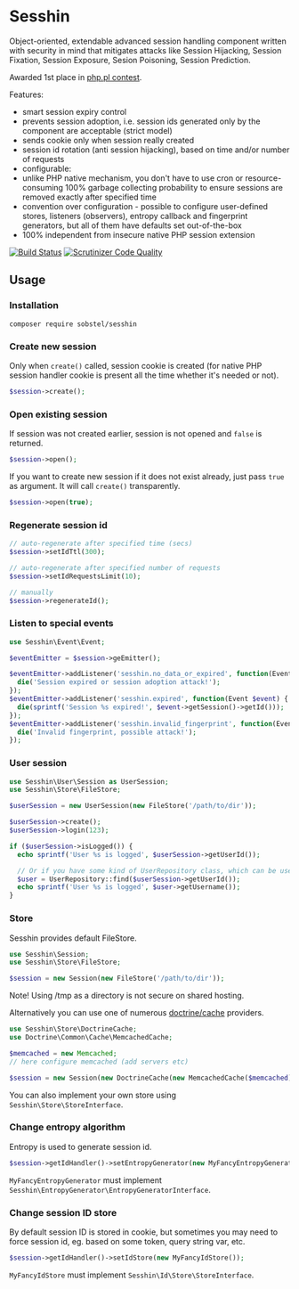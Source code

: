 # Sesshin

Object-oriented, extendable advanced session handling component written with
security in mind that mitigates attacks like Session Hijacking, Session Fixation,
Session Exposure, Sesion Poisoning, Session Prediction.

Awarded 1st place in
[php.pl contest](http://wortal.php.pl/phppl/Wortal/Spolecznosc/Konkursy/Konkurs-Pozyteczne-i-praktyczne-biblioteki-Wyniki).

Features:

- smart session expiry control
- prevents session adoption, i.e. session ids generated only by the component
  are acceptable (strict model)
- sends cookie only when session really created
- session id rotation (anti session hijacking), based on time and/or number of
  requests
- configurable:
- unlike PHP native mechanism, you don't have to use cron or resource-consuming
  100% garbage collecting probability to ensure sessions are removed exactly
  after specified time
- convention over configuration - possible to configure user-defined stores, listeners (observers),
  entropy callback and fingerprint generators, but all of them have defaults set out-of-the-box
- 100% independent from insecure native PHP session extension

[![Build Status](https://travis-ci.org/sobstel/sesshin.png?branch=master)](https://travis-ci.org/sobstel/sesshin)
[![Scrutinizer Code Quality](https://scrutinizer-ci.com/g/sobstel/sesshin/badges/quality-score.png?b=master)](https://scrutinizer-ci.com/g/sobstel/sesshin/?branch=master)

## Usage

### Installation

```
composer require sobstel/sesshin
```

### Create new session

Only when `create()` called, session cookie is created (for native PHP session
handler cookie is present all the time whether it's needed or not).

```php
$session->create();
```

### Open existing session

If session was not created earlier, session is not opened and `false` is returned.

```php
$session->open();
```

If you want to create new session if it does not exist already, just pass `true`
as argument. It will call `create()` transparently.

```php
$session->open(true);
```

### Regenerate session id

```php
// auto-regenerate after specified time (secs)
$session->setIdTtl(300);

// auto-regenerate after specified number of requests
$session->setIdRequestsLimit(10);

// manually
$session->regenerateId();
```

### Listen to special events

```php
use Sesshin\Event\Event;

$eventEmitter = $session->geEmitter();

$eventEmitter->addListener('sesshin.no_data_or_expired', function(Event $event) {
  die('Session expired or session adoption attack!');
});
$eventEmitter->addListener('sesshin.expired', function(Event $event) {
  die(sprintf('Session %s expired!', $event->getSession()->getId()));
});
$eventEmitter->addListener('sesshin.invalid_fingerprint', function(Event $event) {
  die('Invalid fingerprint, possible attack!');
});
```

### User session

```php
use Sesshin\User\Session as UserSession;
use Sesshin\Store\FileStore;

$userSession = new UserSession(new FileStore('/path/to/dir'));

$userSession->create();
$userSession->login(123);

if ($userSession->isLogged()) {
  echo sprintf('User %s is logged', $userSession->getUserId());

  // Or if you have some kind of UserRepository class, which can be used to fetch user data
  $user = UserRepository::find($userSession->getUserId());
  echo sprintf('User %s is logged', $user->getUsername());
}
```

### Store

Sesshin provides default FileStore.

```php
use Sesshin\Session;
use Sesshin\Store\FileStore;

$session = new Session(new FileStore('/path/to/dir'));
```

Note! Using /tmp as a directory is not secure on shared hosting.

Alternatively you can use one of numerous
[doctrine/cache](https://github.com/doctrine/cache/tree/master/lib/Doctrine/Common/Cache)
providers.

```php
use Sesshin\Store\DoctrineCache;
use Doctrine\Common\Cache\MemcachedCache;

$memcached = new Memcached;
// here configure memcached (add servers etc)

$session = new Session(new DoctrineCache(new MemcachedCache($memcached)));
```

You can also implement your own store using `Sesshin\Store\StoreInterface`.

### Change entropy algorithm

Entropy is used to generate session id.

```php
$session->getIdHandler()->setEntropyGenerator(new MyFancyEntropyGenerator());
```

`MyFancyEntropyGenerator` must implement `Sesshin\EntropyGenerator\EntropyGeneratorInterface`.

### Change session ID store

By default session ID is stored in cookie, but sometimes you may need to force
session id, eg. based on some token, query string var, etc.

```php
$session->getIdHandler()->setIdStore(new MyFancyIdStore());
```

`MyFancyIdStore` must implement `Sesshin\Id\Store\StoreInterface`.
